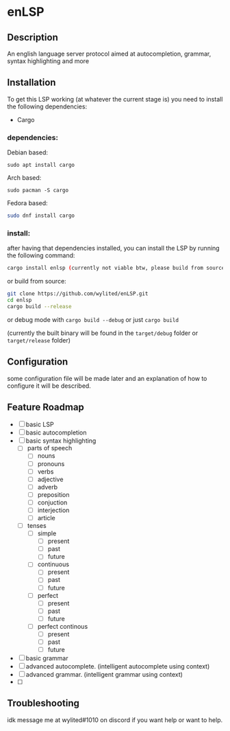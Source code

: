 # enLSP

## Description
An english language server protocol aimed at autocompletion, grammar, syntax highlighting and more

## Installation

To get this LSP working (at whatever the current stage is) you need to install the following dependencies:
- Cargo

### dependencies:

Debian based:
```
sudo apt install cargo
```

Arch based:
```
sudo pacman -S cargo 
```

Fedora based:
```bash
sudo dnf install cargo
```

### install:

after having that dependencies installed, you can install the LSP by running the following command:
```bash
cargo install enlsp (currently not viable btw, please build from source)
```
or build from source:
```bash
git clone https://github.com/wylited/enLSP.git
cd enlsp
cargo build --release
``` 
or debug mode with `cargo build --debug` or just `cargo build`

(currently the built binary will be found in the `target/debug` folder or `target/release` folder)

## Configuration
some configuration file will be made later and an explanation of how to configure it will be described.


## Feature Roadmap
- [ ] basic LSP
- [ ] basic autocompletion
- [ ] basic syntax highlighting
    - [ ] parts of speech
        - [ ] nouns
        - [ ] pronouns
        - [ ] verbs
        - [ ] adjective
        - [ ] adverb
        - [ ] preposition
        - [ ] conjuction
        - [ ] interjection
        - [ ] article
    - [ ] tenses
        - [ ] simple
            - [ ] present
            - [ ] past
            - [ ] future
        - [ ] continuous
            - [ ] present
            - [ ] past
            - [ ] future
        - [ ] perfect
            - [ ] present
            - [ ] past
            - [ ] future
        - [ ] perfect continous
            - [ ] present
            - [ ] past
            - [ ] future
- [ ] basic grammar
- [ ] advanced autocomplete. (intelligent autocomplete using context)
- [ ] advanced grammar. (intelligent grammar using context)
- [ ] 

## Troubleshooting
idk message me at wylited#1010 on discord if you want help or want to help.